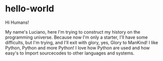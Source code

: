 # hello-world
Hi Humans!


My name's Luciano, here I'm trying to construct my history on the
programming universe. Because now I'm only a starter, I'll have some difficults,
but I'm trying, and I'll exit with glory, yes, Glory to ManKind!
I like Python, Python and more Python! I love how Python are used and how easy's to 
Import sourcecodes to other languages and systems.
